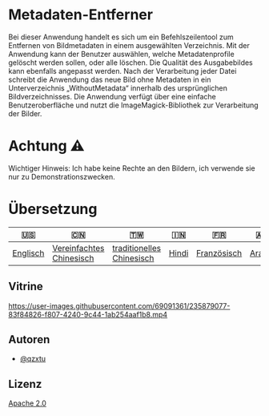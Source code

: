 # Metadaten-Entferner

Bei dieser Anwendung handelt es sich um ein Befehlszeilentool zum Entfernen von Bildmetadaten in einem ausgewählten Verzeichnis. Mit der Anwendung kann der Benutzer auswählen, welche Metadatenprofile gelöscht werden sollen, oder alle löschen. Die Qualität des Ausgabebildes kann ebenfalls angepasst werden. Nach der Verarbeitung jeder Datei schreibt die Anwendung das neue Bild ohne Metadaten in ein Unterverzeichnis „WithoutMetadata“ innerhalb des ursprünglichen Bildverzeichnisses. Die Anwendung verfügt über eine einfache Benutzeroberfläche und nutzt die ImageMagick-Bibliothek zur Verarbeitung der Bilder.

# Achtung ⚠️

Wichtiger Hinweis: Ich habe keine Rechte an den Bildern, ich verwende sie nur zu Demonstrationszwecken.

# Übersetzung

| 🇺🇸                  | 🇨🇳                                        | 🇹🇼                                         | 🇮🇳                  | 🇫🇷                        | 🇦🇪                   | 🇩🇪                    | 🇯🇵                      | 🇪🇸                     |
| --------------------- | ------------------------------------------- | -------------------------------------------- | --------------------- | --------------------------- | ---------------------- | ----------------------- | ------------------------- | ------------------------ |
| [Englisch](README.md) | [Vereinfachtes Chinesisch](README.zh-CN.md) | [traditionelles Chinesisch](README.zh-TW.md) | [Hindi](README.hi.md) | [Französisch](README.fr.md) | [Araber](README.ar.md) | [Deutsch](README.de.md) | [japanisch](README.ja.md) | [Spanisch](README.es.md) |

## Vitrine

<https://user-images.githubusercontent.com/69091361/235879077-83f84826-f807-4240-9c44-1ab254aaf1b8.mp4>

## Autoren

-   [@qzxtu](https://www.github.com/qzxtu)

## Lizenz

[Apache 2.0](https://choosealicense.com/licenses/apache-2.0/)
